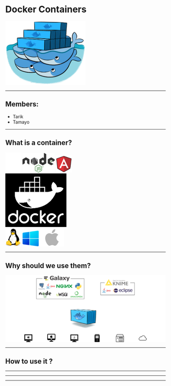 # Docker Containers

<img src="resources/pngfind.com-docker-png-3454320.png" alt="Docker logo" width="50%">

---

## Members:

+ Tarik
+ Tamayo

---

## What is a container?

<div>
<div>
<span>
<img src="resources/pngfind.com-java-png-icon-5649066.png" width="10%" style="filter: brightness(0) invert(1);" data-fragment-index="1">
</span>
<span>
<img src="resources/pngfind.com-png-logos-139438.png" width="20%" data-fragment-index="2">
</span>
<span>
<img src="resources/pngfind.com-128x128-png-2755437.png" width="10%" data-fragment-index="3">
</span>
</div>
<div>
<img src="resources/5847f2dccef1014c0b5e4871.png" width="38%" style="filter: invert(1) grayscale(100%) brightness(150%) contrast(150%) saturate(150%) hue-rotate(220deg);" data-fragment-index="4">
</div>
<div>
<span><img src="resources/58480e82cef1014c0b5e4927.png" width="10%" data-fragment-index="5"></span>
<span><img src="resources/61045df19cd69c000418c119.png" width="10%" data-fragment-index="6"></span>
<span><img src="resources/616056ef76000b00045a7d9d.png" width="15%" data-fragment-index="7"></span>
</div>
</div>

---

## Why should we use them?

<img src="resources/deployment_solution.svg" >

---

## How to use it ?



---



---



---
